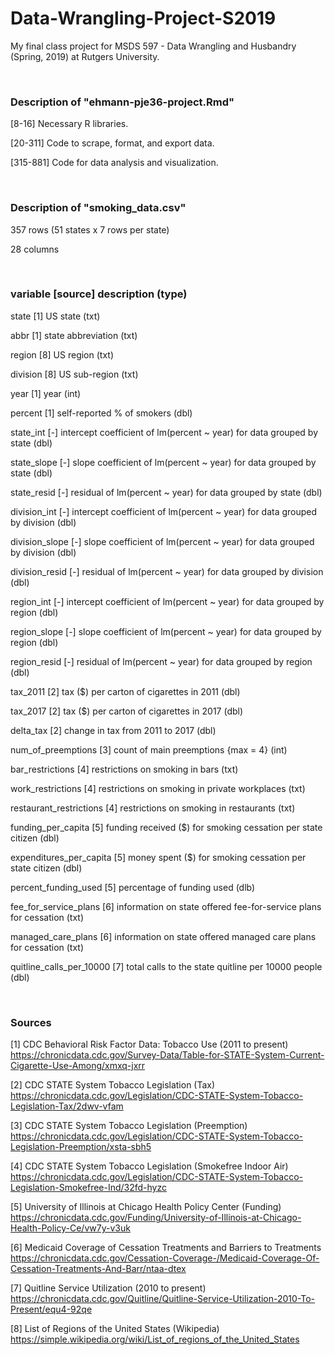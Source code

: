 # Data-Wrangling-Project-S2019
My final class project for MSDS 597 - Data Wrangling and Husbandry (Spring, 2019) at Rutgers University.

<br>

### Description of "ehmann-pje36-project.Rmd"

[8-16] Necessary R libraries.

[20-311] Code to scrape, format, and export data.

[315-881] Code for data analysis and visualization.

<br>

### Description of "smoking_data.csv"

357 rows (51 states x 7 rows per state)

28 columns

<br>

### variable [source] description (type)

state [1] US state (txt)

abbr [1] state abbreviation (txt)

region [8] US region (txt)

division [8] US sub-region (txt)

year [1] year (int)

percent [1] self-reported % of smokers (dbl)

state_int [-] intercept coefficient of lm(percent ~ year) for data grouped by state (dbl)

state_slope [-] slope coefficient of lm(percent ~ year) for data grouped by state (dbl)

state_resid [-] residual of lm(percent ~ year) for data grouped by state (dbl)

division_int [-] intercept coefficient of lm(percent ~ year) for data grouped by division (dbl)

division_slope [-] slope coefficient of lm(percent ~ year) for data grouped by division (dbl)

division_resid [-] residual of lm(percent ~ year) for data grouped by division (dbl)

region_int [-] intercept coefficient of lm(percent ~ year) for data grouped by region (dbl)

region_slope [-] slope coefficient of lm(percent ~ year) for data grouped by region (dbl)

region_resid [-] residual of lm(percent ~ year) for data grouped by region (dbl)

tax_2011 [2] tax ($) per carton of cigarettes in 2011 (dbl)

tax_2017 [2] tax ($) per carton of cigarettes in 2017 (dbl)

delta_tax [2] change in tax from 2011 to 2017 (dbl)

num_of_preemptions [3] count of main preemptions {max = 4} (int)

bar_restrictions [4] restrictions on smoking in bars (txt)

work_restrictions [4] restrictions on smoking in private workplaces (txt)

restaurant_restrictions [4] restrictions on smoking in restaurants (txt)

funding_per_capita [5] funding received ($) for smoking cessation per state citizen (dbl)

expenditures_per_capita [5] money spent ($) for smoking cessation per state citizen (dbl)

percent_funding_used [5] percentage of funding used (dlb)

fee_for_service_plans [6] information on state offered fee-for-service plans for cessation (txt)

managed_care_plans [6] information on state offered managed care plans for cessation (txt)

quitline_calls_per_10000 [7] total calls to the state quitline per 10000 people (dbl)

<br>

### Sources

[1]  CDC Behavioral Risk Factor Data: Tobacco Use (2011 to present)
https://chronicdata.cdc.gov/Survey-Data/Table-for-STATE-System-Current-Cigarette-Use-Among/xmxq-jxrr

[2] CDC STATE System Tobacco Legislation (Tax)
https://chronicdata.cdc.gov/Legislation/CDC-STATE-System-Tobacco-Legislation-Tax/2dwv-vfam

[3] CDC STATE System Tobacco Legislation (Preemption)
https://chronicdata.cdc.gov/Legislation/CDC-STATE-System-Tobacco-Legislation-Preemption/xsta-sbh5

[4]  CDC STATE System Tobacco Legislation (Smokefree Indoor Air)
https://chronicdata.cdc.gov/Legislation/CDC-STATE-System-Tobacco-Legislation-Smokefree-Ind/32fd-hyzc

[5]  University of Illinois at Chicago Health Policy Center (Funding)
https://chronicdata.cdc.gov/Funding/University-of-Illinois-at-Chicago-Health-Policy-Ce/vw7y-v3uk

[6]  Medicaid Coverage of Cessation Treatments and Barriers to Treatments
https://chronicdata.cdc.gov/Cessation-Coverage-/Medicaid-Coverage-Of-Cessation-Treatments-And-Barr/ntaa-dtex

[7]  Quitline Service Utilization (2010 to present)
https://chronicdata.cdc.gov/Quitline/Quitline-Service-Utilization-2010-To-Present/equ4-92qe

[8]  List of Regions of the United States (Wikipedia)
https://simple.wikipedia.org/wiki/List_of_regions_of_the_United_States
